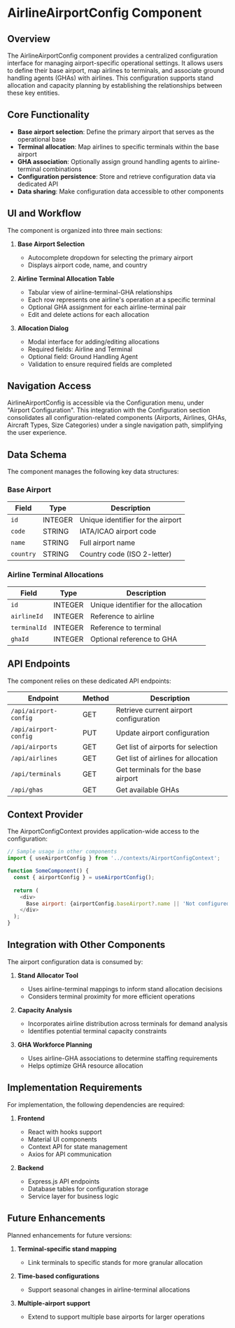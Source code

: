 # AirlineAirportConfig Component

## Overview
The AirlineAirportConfig component provides a centralized configuration interface for managing airport-specific operational settings. It allows users to define their base airport, map airlines to terminals, and associate ground handling agents (GHAs) with airlines. This configuration supports stand allocation and capacity planning by establishing the relationships between these key entities.

## Core Functionality
- **Base airport selection**: Define the primary airport that serves as the operational base
- **Terminal allocation**: Map airlines to specific terminals within the base airport
- **GHA association**: Optionally assign ground handling agents to airline-terminal combinations
- **Configuration persistence**: Store and retrieve configuration data via dedicated API
- **Data sharing**: Make configuration data accessible to other components

## UI and Workflow
The component is organized into three main sections:

1. **Base Airport Selection**
   - Autocomplete dropdown for selecting the primary airport
   - Displays airport code, name, and country

2. **Airline Terminal Allocation Table**
   - Tabular view of airline-terminal-GHA relationships
   - Each row represents one airline's operation at a specific terminal
   - Optional GHA assignment for each airline-terminal pair
   - Edit and delete actions for each allocation

3. **Allocation Dialog**
   - Modal interface for adding/editing allocations
   - Required fields: Airline and Terminal
   - Optional field: Ground Handling Agent
   - Validation to ensure required fields are completed

## Navigation Access
AirlineAirportConfig is accessible via the Configuration menu, under "Airport Configuration". This integration with the Configuration section consolidates all configuration-related components (Airports, Airlines, GHAs, Aircraft Types, Size Categories) under a single navigation path, simplifying the user experience.

## Data Schema
The component manages the following key data structures:

### Base Airport
| Field | Type | Description |
|-------|------|-------------|
| `id` | INTEGER | Unique identifier for the airport |
| `code` | STRING | IATA/ICAO airport code |
| `name` | STRING | Full airport name |
| `country` | STRING | Country code (ISO 2-letter) |

### Airline Terminal Allocations
| Field | Type | Description |
|-------|------|-------------|
| `id` | INTEGER | Unique identifier for the allocation |
| `airlineId` | INTEGER | Reference to airline |
| `terminalId` | INTEGER | Reference to terminal |
| `ghaId` | INTEGER | Optional reference to GHA |

## API Endpoints
The component relies on these dedicated API endpoints:

| Endpoint | Method | Description |
|----------|--------|-------------|
| `/api/airport-config` | GET | Retrieve current airport configuration |
| `/api/airport-config` | PUT | Update airport configuration |
| `/api/airports` | GET | Get list of airports for selection |
| `/api/airlines` | GET | Get list of airlines for allocation |
| `/api/terminals` | GET | Get terminals for the base airport |
| `/api/ghas` | GET | Get available GHAs |

## Context Provider
The AirportConfigContext provides application-wide access to the configuration:

```javascript
// Sample usage in other components
import { useAirportConfig } from '../contexts/AirportConfigContext';

function SomeComponent() {
  const { airportConfig } = useAirportConfig();
  
  return (
    <div>
      Base airport: {airportConfig.baseAirport?.name || 'Not configured'}
    </div>
  );
}
```

## Integration with Other Components
The airport configuration data is consumed by:

1. **Stand Allocator Tool**
   - Uses airline-terminal mappings to inform stand allocation decisions
   - Considers terminal proximity for more efficient operations

2. **Capacity Analysis**
   - Incorporates airline distribution across terminals for demand analysis
   - Identifies potential terminal capacity constraints

3. **GHA Workforce Planning**
   - Uses airline-GHA associations to determine staffing requirements
   - Helps optimize GHA resource allocation

## Implementation Requirements
For implementation, the following dependencies are required:

1. **Frontend**
   - React with hooks support
   - Material UI components
   - Context API for state management
   - Axios for API communication

2. **Backend**
   - Express.js API endpoints
   - Database tables for configuration storage
   - Service layer for business logic

## Future Enhancements
Planned enhancements for future versions:

1. **Terminal-specific stand mapping**
   - Link terminals to specific stands for more granular allocation
   
2. **Time-based configurations**
   - Support seasonal changes in airline-terminal allocations
   
3. **Multiple-airport support**
   - Extend to support multiple base airports for larger operations
